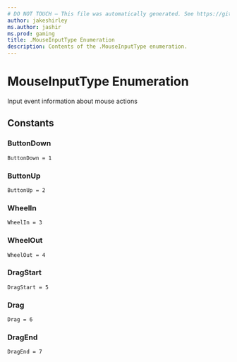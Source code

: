 ```yaml
---
# DO NOT TOUCH — This file was automatically generated. See https://github.com/mojang/minecraftapidocsgenerator to modify descriptions, examples, etc.
author: jakeshirley
ms.author: jashir
ms.prod: gaming
title: .MouseInputType Enumeration
description: Contents of the .MouseInputType enumeration.
---
```

# MouseInputType Enumeration

Input event information about mouse actions

## Constants
### **ButtonDown**
`ButtonDown = 1`
### **ButtonUp**
`ButtonUp = 2`
### **WheelIn**
`WheelIn = 3`
### **WheelOut**
`WheelOut = 4`
### **DragStart**
`DragStart = 5`
### **Drag**
`Drag = 6`
### **DragEnd**
`DragEnd = 7`
